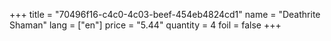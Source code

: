 +++
title = "70496f16-c4c0-4c03-beef-454eb4824cd1"
name = "Deathrite Shaman"
lang = ["en"]
price = "5.44"
quantity = 4
foil = false
+++
